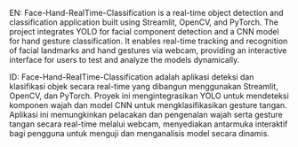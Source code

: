 EN: Face-Hand-RealTime-Classification is a real-time object detection and classification application built using Streamlit, OpenCV, and PyTorch. The project integrates YOLO for facial component detection and a CNN model for hand gesture classification. It enables real-time tracking and recognition of facial landmarks and hand gestures via webcam, providing an interactive interface for users to test and analyze the models dynamically.

ID: Face-Hand-RealTime-Classification adalah aplikasi deteksi dan klasifikasi objek secara real-time yang dibangun menggunakan Streamlit, OpenCV, dan PyTorch. Proyek ini mengintegrasikan YOLO untuk mendeteksi komponen wajah dan model CNN untuk mengklasifikasikan gesture tangan. Aplikasi ini memungkinkan pelacakan dan pengenalan wajah serta gesture tangan secara real-time melalui webcam, menyediakan antarmuka interaktif bagi pengguna untuk menguji dan menganalisis model secara dinamis.
